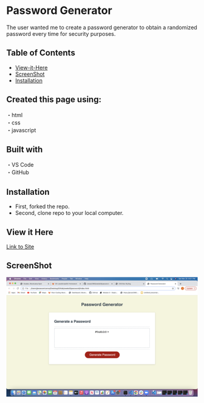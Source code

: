 # Password Generator

The user wanted me to create a password generator to obtain a randomized password every time for security purposes.

## Table of Contents
  - [View-it-Here](#View-it-Here)
  - [ScreenShot](#Screenshot)
  - [Installation](#Installation)

## Created this page using: <br>

・html <br>
・css <br>
・javascript <br>

## Built with  <br>

・VS Code <br>
・GitHub

## Installation
* First, forked the repo.
* Second, clone repo to your local computer.

## View it Here

[Link to Site](https://jesse2360.github.io/weekd3password/)

## ScreenShot

![photo](https://github.com/Jesse2360/weekd3password/blob/ed38367316a0939f838808113a311c1524c1b69d/images/screenshotpassword.png)
